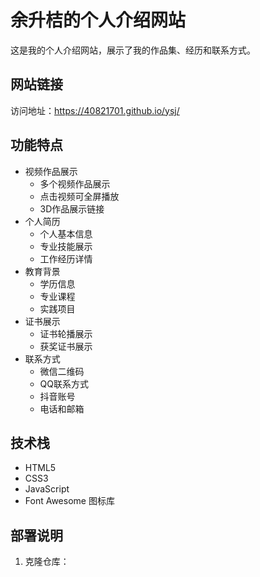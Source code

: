 # 余升桔的个人介绍网站

这是我的个人介绍网站，展示了我的作品集、经历和联系方式。

## 网站链接

访问地址：https://40821701.github.io/ysj/

## 功能特点

- 视频作品展示
  - 多个视频作品展示
  - 点击视频可全屏播放
  - 3D作品展示链接
- 个人简历
  - 个人基本信息
  - 专业技能展示
  - 工作经历详情
- 教育背景
  - 学历信息
  - 专业课程
  - 实践项目
- 证书展示
  - 证书轮播展示
  - 获奖证书展示
- 联系方式
  - 微信二维码
  - QQ联系方式
  - 抖音账号
  - 电话和邮箱

## 技术栈

- HTML5
- CSS3
- JavaScript
- Font Awesome 图标库

## 部署说明

1. 克隆仓库：